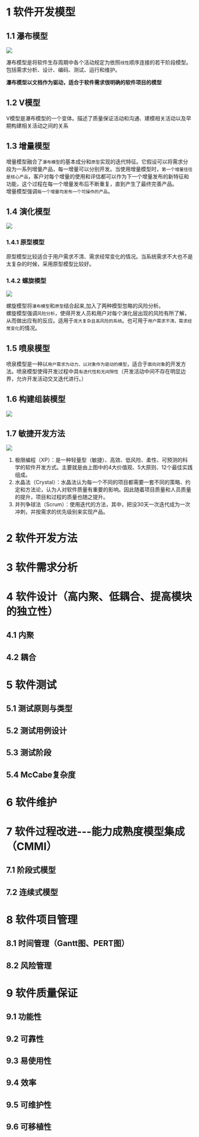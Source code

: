 # 1 软件开发模型

## 1.1 瀑布模型
![](/软件工程/img/瀑布模型.png)

瀑布模型是将软件生存周期中各个活动规定为依照`线性`顺序连接的若干阶段模型。包括需求分析、设计、编码、测试、运行和维护。

**瀑布模型以文档作为驱动，适合于软件需求很明确的软件项目的模型**

## 1.2 V模型
V模型是瀑布模型的一个变体。描述了质量保证活动和沟通、建模相关活动以及早期构建相关活动之间的关系

## 1.3 增量模型
增量模型融合了`瀑布模型`的基本成分和`原型`实现的迭代特征。它假设可以将需求分段为一系列增量产品，每一增量可以分别开发。当使用增量模型时，`第一个增量往往是核心产品`，客户对每个增量的使用和评估都可以作为下一个增量发布的新特征和功能，这个过程在每一个增量发布后不断重复，直到产生了最终完善产品。<br>
增量模型强调`每一个增量均发布一个可操作的产品`。

## 1.4 演化模型
![](/软件工程/img/演化模型.png)

### 1.4.1 原型模型
原型模型比较适合于用户需求不清、需求经常变化的情况。当系统需求不大也不是太复杂的时候，采用原型模型比较好。

### 1.4.2 螺旋模型
![](/软件工程/img/螺旋模型.png)

螺旋模型将`瀑布模型`和`原型`结合起来,加入了两种模型忽略的风险分析。<br>
螺旋模型强调`风险分析`，使得开发人员和用户对每个演化层出现的风险有所了解，从而做出应有的反应。适用于`庞大复杂且高风险的系统`。也可用于`用户需求不清，需求经常变化`的情况。

## 1.5 喷泉模型
喷泉模型是一种以`用户需求为动力、以对象作为驱动的模型`，适合于`面向对象`的开发方法。喷泉模型使得开发过程中具`有迭代性和无间隙性`（开发活动中间不存在明显边界，允许开发活动交叉迭代进行。）

## 1.6 构建组装模型
![](/软件工程/img/构建组装模型.png)

## 1.7 敏捷开发方法

![](/软件工程/img/敏捷开发方法.png)

1. 极限编程（XP）：是一种轻量型（敏捷）、高效、低风险、柔性、可预测的科学的软件开发方式。主要就是由上图中的4大价值观、5大原则、12个最佳实践组成。
2. 水晶法（Crystal）：水晶法认为每一个不同的项目都需要一套不同的策略、约定和方法论，认为人对软件质量有重要的影响。因此随着项目质量和人员质量的提升，项目和过程的质量也随之提升。
3. 并列争球法（Scrum）：使用迭代的方法，其中，把没30天一次迭代成为一次冲刺，并按需求的优先级别来实现产品。

# 2 软件开发方法

# 3 软件需求分析

# 4 软件设计（高内聚、低耦合、提高模块的独立性）

## 4.1 内聚

## 4.2 耦合

# 5 软件测试

## 5.1 测试原则与类型

## 5.2 测试用例设计

## 5.3 测试阶段

## 5.4 McCabe复杂度

# 6 软件维护

# 7 软件过程改进---能力成熟度模型集成（CMMI）


## 7.1 阶段式模型

## 7.2 连续式模型

# 8 软件项目管理

## 8.1 时间管理（Gantt图、PERT图）

## 8.2 风险管理

# 9 软件质量保证

## 9.1 功能性

## 9.2 可靠性

## 9.3 易使用性

## 9.4 效率

## 9.5 可维护性

## 9.6 可移植性
